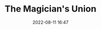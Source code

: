 ---
layout: post
title: The Magician's Union
image: assets/img/postcategories/placeholder.jpg
date: 2022-08-11 16:47
category: Factions
author: 
tags: []
summary: 
flavortext: 
characterinfo:
  status: 
  race: 
  gender: 
  age: 
locationinfo:
  population: 
  ruler: 
  established: 
---